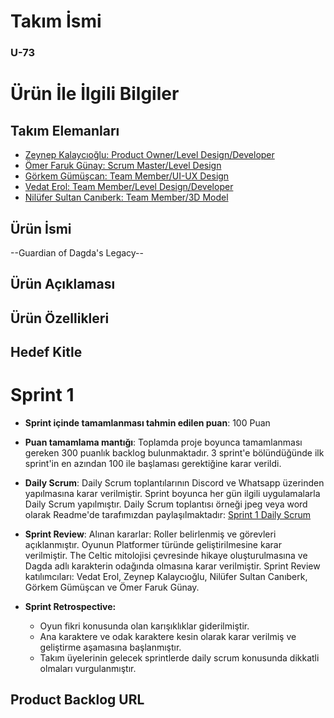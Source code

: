 # **Takım İsmi**

### **U-73**

# Ürün İle İlgili Bilgiler

## Takım Elemanları

- [Zeynep Kalaycıoğlu: Product Owner/Level Design/Developer](https://www.linkedin.com/in/zeynep-kalaycioglu/)
- [Ömer Faruk Günay: Scrum Master/Level Design](https://www.linkedin.com/in/ofarukgunay/)
- [Görkem Gümüşcan: Team Member/UI-UX Design](https://www.linkedin.com/in/g%C3%B6rkem-g%C3%BCm%C3%BC%C5%9Fcan/)
- [Vedat Erol: Team Member/Level Design/Developer](https://www.linkedin.com/in/vedat-erol-eem/)
- [Nilüfer Sultan Canıberk: Team Member/3D Model](https://www.linkedin.com/in/nil%C3%BCfer-sultan-can%C4%B1berk-51450b213/)

## Ürün İsmi

--Guardian of Dagda's Legacy--

## Ürün Açıklaması


## Ürün Özellikleri


## Hedef Kitle



# Sprint 1

- **Sprint içinde tamamlanması tahmin edilen puan**: 100 Puan


- **Puan tamamlama mantığı**: Toplamda proje boyunca tamamlanması gereken 300 puanlık backlog bulunmaktadır. 3 sprint'e bölündüğünde ilk sprint'in en azından 100 ile başlaması gerektiğine karar verildi.


- **Daily Scrum**: Daily Scrum toplantılarının Discord ve Whatsapp üzerinden yapılmasına karar verilmiştir. Sprint boyunca her gün ilgili uygulamalarla Daily Scrum yapılmıştır. Daily Scrum toplantısı örneği jpeg veya word olarak Readme'de tarafımızdan paylaşılmaktadır: [Sprint 1 Daily Scrum](https://github.com/ofarukgunay/U-73/tree/main/WhatsApp%20Chat%20-%20U-73)


- **Sprint Review**: 
Alınan kararlar: Roller belirlenmiş ve görevleri açıklanmıştır. Oyunun Platformer türünde geliştirilmesine karar verilmiştir. The Celtic mitolojisi çevresinde hikaye oluşturulmasına ve Dagda adlı karakterin odağında olmasına karar verilmiştir. Sprint Review katılımcıları: Vedat Erol, Zeynep Kalaycıoğlu, Nilüfer Sultan Canıberk, Görkem Gümüşcan ve Ömer Faruk Günay.

- **Sprint Retrospective:**
  - Oyun fikri konusunda olan karışıklıklar giderilmiştir.
  - Ana karaktere ve odak karaktere kesin olarak karar verilmiş ve geliştirme aşamasına başlanmıştır.
  - Takım üyelerinin gelecek sprintlerde daily scrum konusunda dikkatli olmaları vurgulanmıştır.
 


## Product Backlog URL
